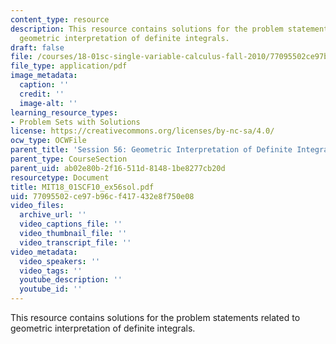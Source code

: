 ```yaml
---
content_type: resource
description: This resource contains solutions for the problem statements related to
  geometric interpretation of definite integrals.
draft: false
file: /courses/18-01sc-single-variable-calculus-fall-2010/77095502ce97b96cf417432e8f750e08_MIT18_01SCF10_ex56sol.pdf
file_type: application/pdf
image_metadata:
  caption: ''
  credit: ''
  image-alt: ''
learning_resource_types:
- Problem Sets with Solutions
license: https://creativecommons.org/licenses/by-nc-sa/4.0/
ocw_type: OCWFile
parent_title: 'Session 56: Geometric Interpretation of Definite Integrals'
parent_type: CourseSection
parent_uid: ab02e80b-2f16-511d-8148-1be8277cb20d
resourcetype: Document
title: MIT18_01SCF10_ex56sol.pdf
uid: 77095502-ce97-b96c-f417-432e8f750e08
video_files:
  archive_url: ''
  video_captions_file: ''
  video_thumbnail_file: ''
  video_transcript_file: ''
video_metadata:
  video_speakers: ''
  video_tags: ''
  youtube_description: ''
  youtube_id: ''
---
```

This resource contains solutions for the problem statements related to geometric interpretation of definite integrals.